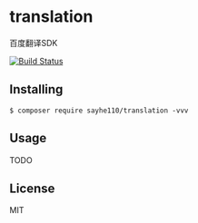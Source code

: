# translation

百度翻译SDK

[![Build Status](https://travis-ci.org/SayHe110/translation.svg?branch=master)](https://travis-ci.org/SayHe110/translation)

## Installing

```shell
$ composer require sayhe110/translation -vvv
```

## Usage

TODO

## License

MIT
